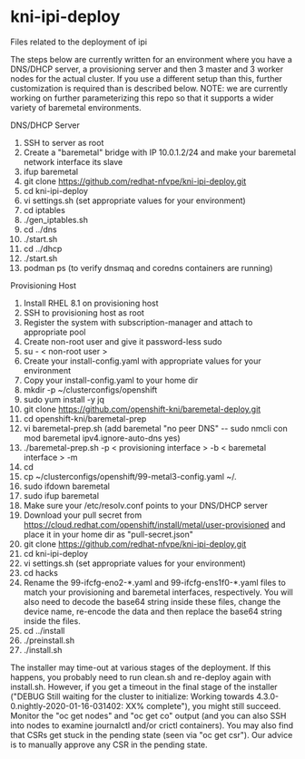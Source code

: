 # kni-ipi-deploy
Files related to the deployment of ipi

The steps below are currently written for an environment where you have a DNS/DHCP server, a provisioning server and then 3 master and 3 worker nodes for the actual cluster.  If you use a different setup than this, further customization is required than is described below.  NOTE: we are currently working on further parameterizing this repo so that it supports a wider variety of baremetal environments.

DNS/DHCP Server
1. SSH to server as root
2. Create a "baremetal" bridge with IP 10.0.1.2/24 and make your baremetal network interface its slave
3. ifup baremetal
4. git clone https://github.com/redhat-nfvpe/kni-ipi-deploy.git
5. cd kni-ipi-deploy
6. vi settings.sh (set appropriate values for your environment)
7. cd iptables
8. ./gen_iptables.sh
9. cd ../dns
10. ./start.sh
11. cd ../dhcp
12. ./start.sh
13. podman ps (to verify dnsmaq and coredns containers are running)

Provisioning Host
1. Install RHEL 8.1 on provisioning host
2. SSH to provisioning host as root
3. Register the system with subscription-manager and attach to appropriate pool
4. Create non-root user and give it password-less sudo
5. su - < non-root user >
6. Create your install-config.yaml with appropriate values for your environment
7. Copy your install-config.yaml to your home dir
8. mkdir -p ~/clusterconfigs/openshift
9. sudo yum install -y jq
10. git clone https://github.com/openshift-kni/baremetal-deploy.git
11. cd openshift-kni/baremetal-prep
12. vi baremetal-prep.sh (add baremetal "no peer DNS" -- sudo nmcli con mod baremetal ipv4.ignore-auto-dns yes)
13. ./baremetal-prep.sh -p < provisioning interface > -b < baremetal interface > -m
14. cd
15. cp ~/clusterconfigs/openshift/99-metal3-config.yaml ~/.
16. sudo ifdown baremetal
17. sudo ifup baremetal
18. Make sure your /etc/resolv.conf points to your DNS/DHCP server
19. Download your pull secret from https://cloud.redhat.com/openshift/install/metal/user-provisioned and place it in your home dir as "pull-secret.json"
20. git clone https://github.com/redhat-nfvpe/kni-ipi-deploy.git
21. cd kni-ipi-deploy
22. vi settings.sh (set appropriate values for your environment)
23. cd hacks
24. Rename the 99-ifcfg-eno2-\*.yaml and 99-ifcfg-ens1f0-\*.yaml files to match your provisioning and baremetal interfaces, respectively.  You will also need to decode the base64 string inside these files, change the device name, re-encode the data and then replace the base64 string inside the files.
25. cd ../install
26. ./preinstall.sh
27. ./install.sh

The installer may time-out at various stages of the deployment.  If this happens, you probably need to run clean.sh and re-deploy again with install.sh.  However, if you get a timeout in the final stage of the installer ("DEBUG Still waiting for the cluster to initialize: Working towards 4.3.0-0.nightly-2020-01-16-031402: XX% complete"), you might still succeed.  Monitor the "oc get nodes" and "oc get co" output (and you can also SSH into nodes to examine journalctl and/or crictl containers).  You may also find that CSRs get stuck in the pending state (seen via "oc get csr").  Our advice is to manually approve any CSR in the pending state.
